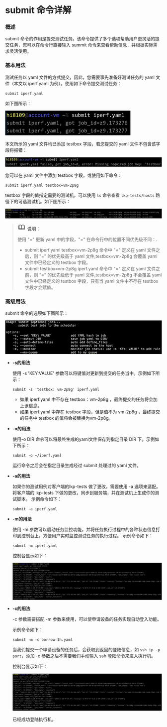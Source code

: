 # submit 命令详解

### 概述

submit 命令的作用是提交测试任务。该命令提供了多个选项帮助用户更灵活的提交任务，您可以在命令行直接输入 summit 命令来查看帮助信息，并根据实际需求灵活使用。


### 基本用法

测试任务以 yaml 文件的方式提交，因此，您需要事先准备好测试任务的 yaml 文件（本文以 iperf.yaml 为例）。使用如下命令提交测试任务：

```
submit iperf.yaml
```
如下图所示：

![../pictures/submit-iperf.png](../pictures/submit-iperf.png)

本文所示的 yaml 文件均已添加 testbox 字段，若您提交的 yaml 文件不包含该字段将报错：

![../pictures/error.PNG](../pictures/error.PNG)

您可以在 yaml 文件中添加 testbox 字段，或使用如下命令：

```
submit iperf.yaml testbox=vm-2p8g
```

testbox 字段的值指定需要的测试机，可以使用 `ls` 命令查看 `lkp-tests/hosts` 路径下的可选测试机。如下图所示：

![../pictures/hosts.PNG](../pictures/hosts.PNG)

>![](./../public_sys-resources/icon-note.gif) **说明：** 
>
>使用 "=" 更新 yaml 中的字段，"=" 在命令行中的位置不同优先级不同：.
> * submit iperf.yaml testbox=vm-2p8g  命令中 "=" 定义在 yaml 文件之后，则 "=" 的优先级高于 yaml 文件,testbox=vm-2p8g 会覆盖 yaml 文件中已经定义的 testbox 字段。
> * submit testbox=vm-2p8g iperf.yaml  命令中 "=" 定义在 yaml 文件之前，则 "=" 的优先级低于 yaml 文件,testbox=vm-2p8g 不会覆盖 yaml 文件中已经定义的 testbox 字段，只有当 yaml 文件中不存在 testbox 字段才会赋值。



### 高级用法

submit 命令的选项如下图所示：

![../pictures/submit.PNG](../pictures/submit.PNG)


* **-s的用法**

    使用 -s 'KEY:VALUE' 参数可以将键值对更新到提交的任务当中。示例如下所示：
    ```
    submit -s 'testbox: vm-2p8g' iperf.yaml
    ```
	

    * 如果 iperf.yaml 中不存在 testbox：vm-2p8g ，最终提交的任务将会加上该信息。
    * 如果 iperf.yaml 中存在 testbox 字段，但是值不为 vm-2p8g ，最终提交的任务中 testbox 的值将会被替换为vm-2p8g。

* **-o的用法**

    使用-o DIR 命令可以将最终生成的yaml文件保存到指定目录 DIR 下。示例如下所示：

    ```
    submit -o ~/iperf.yaml
    ```

    运行命令之后会在指定目录生成经过 submit 处理过的 yaml 文件。
	
* **-a的用法**

    如果你的测试用例对客户端的lkp-tests 做了更改，需要使用 -a 选项来适配。将客户端的 lkp-tests 下做的更改，同步到服务端，并在测试机上生成你的测试脚本。
    示例命令如下：
	
    ```
    submit -a iperf.yaml
    ```

* **-m的用法**

    使用 -m 参数可以启动任务监控功能，并将任务执行过程中的各种状态信息打印到控制台上，方便用户实时监控测试任务的执行过程。
    示例命令如下：
	
    ```
    submit -m iperf.yaml
    ```
    
    控制台显示如下：
	
    ![../pictures/option-m.png](../pictures/option-m.png)


* **-c的用法**

    -c 参数需要搭配 -m 参数来使用，可以使申请设备的任务实现自动登入功能。

    示例命令如下：
	
    ```
    submit -m -c borrow-1h.yaml
    ```
    当我们提交一个申请设备的任务后，会获取到返回的登陆信息，如 `ssh ip -p port`，添加 -c 参数之后不需要我们手动输入 ssh 登陆命令来进入执行机。

	控制台显示如下：
	
    ![../pictures/option-c.png](../pictures/option-m.png) 

    已经成功登陆执行机。

